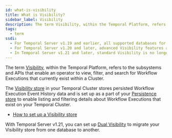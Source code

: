 ```yaml
---
id: what-is-visibility
title: What is Visibility?
sidebar_label: Visibility
description: The term Visibility, within the Temporal Platform, refers to the subsystems and APIs that enable an operator to view Workflow Executions that currently exist within a Cluster.
tags:
  - term
ssdi:
  - For Temporal Server v1.19 and earlier, all supported databases for Visibility provide standard Visibility features, and an Elasticsearch database is required for advanced Visibility features.
  - For Temporal Server v1.20 and later, advanced Visibility features are enabled on all supported SQL databases, in addition to Elasticsearch.
  - In Temporal Server v1.21 and later, standard Visibility is no longer in development, and we recommend migrating to a [database that supports Advanced Visibility features](/self-hosted-guide/visibility). The Visibility configuration for Temporal Clusters has been updated and Dual Visibility is enabled. For details, see [Visibility store setup](/self-hosted-guide/visibility).
---
```


The term [Visibility](/visibility), within the Temporal Platform, refers to the subsystems and APIs that enable an operator to view, filter, and search for Workflow Executions that currently exist within a Cluster.

The [Visibility store](/self-hosted/how-to-set-up-visibility-in-a-temporal-cluster) in your Temporal Cluster stores persisted Workflow Execution Event History data and is set up as a part of your [Persistence store](/concepts/what-is-a-temporal-cluster#persistence) to enable listing and filtering details about Workflow Executions that exist on your Temporal Cluster.

- [How to set up a Visibility store](/self-hosted/how-to-set-up-visibility-in-a-temporal-cluster)

With Temporal Server v1.21, you can set up [Dual Visibility](/concepts/what-is-dual-visibility) to migrate your Visibility store from one database to another.

<!-- A Visibility store can be configured to provide [atandard Visibility](/visibility#standard-visibility) and [advanced Visibility](/visibility#advanced-visibility) features.

Support for separate standard and advanced Visibility setups will be deprecated from Temporal Server v1.21 onwards. Check [Supported databases](/self-hosted/how-to-set-up-visibility-in-a-temporal-cluster) for updates. -->
